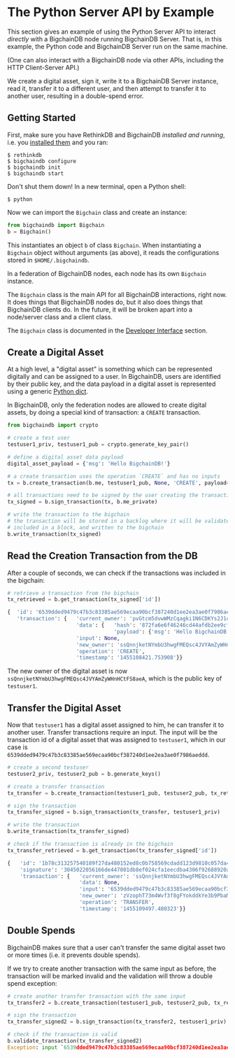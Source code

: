 # The Python Server API by Example

This section gives an example of using the Python Server API to interact _directly_ with a BigchainDB node running BigchainDB Server. That is, in this example, the Python code and BigchainDB Server run on the same machine.

(One can also interact with a BigchainDB node via other APIs, including the HTTP Client-Server API.) 

We create a digital asset, sign it, write it to a BigchainDB Server instance, read it, transfer it to a different user, and then attempt to transfer it to another user, resulting in a double-spend error.

## Getting Started

First, make sure you have RethinkDB and BigchainDB _installed and running_, i.e. you [installed them](installing-server.html) and you ran:
```text
$ rethinkdb
$ bigchaindb configure
$ bigchaindb init
$ bigchaindb start
```

Don't shut them down! In a new terminal, open a Python shell:
```text
$ python
```

Now we can import the `Bigchain` class and create an instance:
```python
from bigchaindb import Bigchain
b = Bigchain()
```

This instantiates an object `b` of class `Bigchain`. When instantiating a `Bigchain` object without arguments (as above), it reads the configurations stored in `$HOME/.bigchaindb`.

In a federation of BigchainDB nodes, each node has its own `Bigchain` instance.

The `Bigchain` class is the main API for all BigchainDB interactions, right now. It does things that BigchainDB nodes do, but it also does things that BigchainDB clients do. In the future, it will be broken apart into a node/server class and a client class.

The `Bigchain` class is documented in the [Developer Interface](developer-interface.html) section.

## Create a Digital Asset

At a high level, a "digital asset" is something which can be represented digitally and can be assigned to a user. In BigchainDB, users are identified by their public key, and the data payload in a digital asset is represented using a generic [Python dict](https://docs.python.org/3.4/tutorial/datastructures.html#dictionaries).

In BigchainDB, only the federation nodes are allowed to create digital assets, by doing a special kind of transaction: a `CREATE` transaction.

```python
from bigchaindb import crypto

# create a test user
testuser1_priv, testuser1_pub = crypto.generate_key_pair()

# define a digital asset data payload
digital_asset_payload = {'msg': 'Hello BigchainDB!'}

# a create transaction uses the operation `CREATE` and has no inputs
tx = b.create_transaction(b.me, testuser1_pub, None, 'CREATE', payload=digital_asset_payload)

# all transactions need to be signed by the user creating the transaction
tx_signed = b.sign_transaction(tx, b.me_private)

# write the transaction to the bigchain
# the transaction will be stored in a backlog where it will be validated,
# included in a block, and written to the bigchain 
b.write_transaction(tx_signed)
```

## Read the Creation Transaction from the DB

After a couple of seconds, we can check if the transactions was included in the bigchain:
```python
# retrieve a transaction from the bigchain
tx_retrieved = b.get_transaction(tx_signed['id'])

{  'id': '6539dded9479c47b3c83385ae569ecaa90bcf387240d1ee2ea3ae0f7986aeddd',
   'transaction': {   'current_owner': 'pvGtcm5dvwWMzCqagki1N6CDKYs2J1cCwTNw8CqJic3Q',
                      'data': {   'hash': '872fa6e6f46246cd44afdb2ee9cfae0e72885fb0910e2bcf9a5a2a4eadb417b8',
                                  'payload': {'msg': 'Hello BigchainDB!'}},
                      'input': None,
                      'new_owner': 'ssQnnjketNYmbU3hwgFMEQsc4JVYAmZyWHnHCtFS8aeA',
                      'operation': 'CREATE',
                      'timestamp': '1455108421.753908'}}
```

The new owner of the digital asset is now `ssQnnjketNYmbU3hwgFMEQsc4JVYAmZyWHnHCtFS8aeA`, which is the public key of `testuser1`.

## Transfer the Digital Asset

Now that `testuser1` has a digital asset assigned to him, he can transfer it to another user. Transfer transactions require an input. The input will be the transaction id of a digital asset that was assigned to `testuser1`, which in our case is `6539dded9479c47b3c83385ae569ecaa90bcf387240d1ee2ea3ae0f7986aeddd`.

```python
# create a second testuser
testuser2_priv, testuser2_pub = b.generate_keys()

# create a transfer transaction
tx_transfer = b.create_transaction(testuser1_pub, testuser2_pub, tx_retrieved['id'], 'TRANSFER')

# sign the transaction
tx_transfer_signed = b.sign_transaction(tx_transfer, testuser1_priv)

# write the transaction
b.write_transaction(tx_transfer_signed)

# check if the transaction is already in the bigchain
tx_transfer_retrieved = b.get_transaction(tx_transfer_signed['id'])

{   'id': '1b78c313257540189f27da480152ed8c0b758569cdadd123d9810c057da408c3',
    'signature': '3045022056166de447001db8ef024cfa1eecdba4306f92688920ac24325729d5a5068d47022100fbd495077cb1040c48bd7dc050b2515b296ca215cb5ce3369f094928e31955f6',
    'transaction': {   'current_owner': 'ssQnnjketNYmbU3hwgFMEQsc4JVYAmZyWHnHCtFS8aeA',
                       'data': None,
                       'input': '6539dded9479c47b3c83385ae569ecaa90bcf387240d1ee2ea3ae0f7986aeddd',
                       'new_owner': 'zVzophT73m4Wvf3f8gFYokddkYe3b9PbaMzobiUK7fmP',
                       'operation': 'TRANSFER',
                       'timestamp': '1455109497.480323'}}
```

## Double Spends

BigchainDB makes sure that a user can't transfer the same digital asset two or more times (i.e. it prevents double spends).

If we try to create another transaction with the same input as before, the transaction will be marked invalid and the validation will throw a double spend exception:

```python
# create another transfer transaction with the same input
tx_transfer2 = b.create_transaction(testuser1_pub, testuser2_pub, tx_retrieved['id'], 'TRANSFER')

# sign the transaction
tx_transfer_signed2 = b.sign_transaction(tx_transfer2, testuser1_priv)

# check if the transaction is valid
b.validate_transaction(tx_transfer_signed2)
Exception: input `6539dded9479c47b3c83385ae569ecaa90bcf387240d1ee2ea3ae0f7986aeddd` was already spent
```
